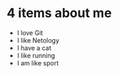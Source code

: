 # 4 items about me

- I love Git
- I like Netology
- I have a cat
- I like running
- I am like sport

